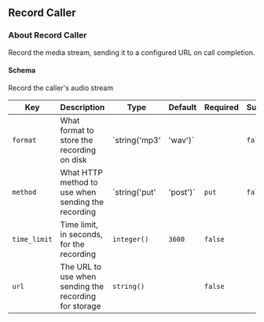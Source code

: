 ## Record Caller

### About Record Caller

Record the media stream, sending it to a configured URL on call completion.

#### Schema

Record the caller's audio stream



Key | Description | Type | Default | Required | Support
--- | ----------- | ---- | ------- | -------- | --------
`format` | What format to store the recording on disk | `string('mp3' | 'wav')` |   | `false` | 
`method` | What HTTP method to use when sending the recording | `string('put' | 'post')` | `put` | `false` |
`time_limit` | Time limit, in seconds, for the recording | `integer()` | `3600` | `false` | 
`url` | The URL to use when sending the recording for storage | `string()` |   | `false` | 

